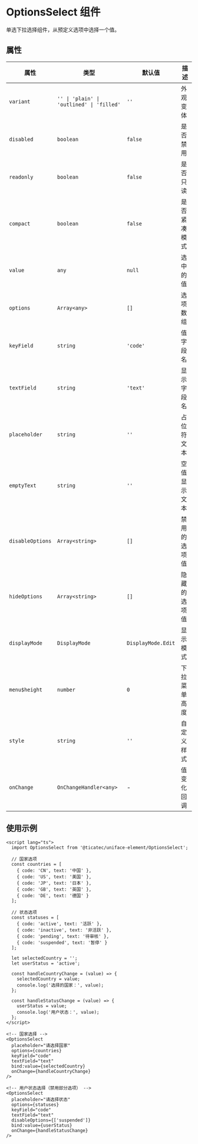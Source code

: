 # OptionsSelect 组件

单选下拉选择组件，从预定义选项中选择一个值。

## 属性

| 属性 | 类型 | 默认值 | 描述 |
|------|------|--------|------|
| `variant` | `'' \| 'plain' \| 'outlined' \| 'filled'` | `''` | 外观变体 |
| `disabled` | `boolean` | `false` | 是否禁用 |
| `readonly` | `boolean` | `false` | 是否只读 |
| `compact` | `boolean` | `false` | 是否紧凑模式 |
| `value` | `any` | `null` | 选中的值 |
| `options` | `Array<any>` | `[]` | 选项数组 |
| `keyField` | `string` | `'code'` | 值字段名 |
| `textField` | `string` | `'text'` | 显示字段名 |
| `placeholder` | `string` | `''` | 占位符文本 |
| `emptyText` | `string` | `''` | 空值显示文本 |
| `disableOptions` | `Array<string>` | `[]` | 禁用的选项值 |
| `hideOptions` | `Array<string>` | `[]` | 隐藏的选项值 |
| `displayMode` | `DisplayMode` | `DisplayMode.Edit` | 显示模式 |
| `menu$height` | `number` | `0` | 下拉菜单高度 |
| `style` | `string` | `''` | 自定义样式 |
| `onChange` | `OnChangeHandler<any>` | - | 值变化回调 |

## 使用示例

```svelte
<script lang="ts">
  import OptionsSelect from '@ticatec/uniface-element/OptionsSelect';
  
  // 国家选项
  const countries = [
    { code: 'CN', text: '中国' },
    { code: 'US', text: '美国' },
    { code: 'JP', text: '日本' },
    { code: 'GB', text: '英国' },
    { code: 'DE', text: '德国' }
  ];
  
  // 状态选项
  const statuses = [
    { code: 'active', text: '活跃' },
    { code: 'inactive', text: '非活跃' },
    { code: 'pending', text: '待审核' },
    { code: 'suspended', text: '暂停' }
  ];
  
  let selectedCountry = '';
  let userStatus = 'active';
  
  const handleCountryChange = (value) => {
    selectedCountry = value;
    console.log('选择的国家：', value);
  };
  
  const handleStatusChange = (value) => {
    userStatus = value;
    console.log('用户状态：', value);
  };
</script>

<!-- 国家选择 -->
<OptionsSelect 
  placeholder="请选择国家"
  options={countries}
  keyField="code"
  textField="text"
  bind:value={selectedCountry}
  onChange={handleCountryChange}
/>

<!-- 用户状态选择（禁用部分选项） -->
<OptionsSelect 
  placeholder="请选择状态"
  options={statuses}
  keyField="code"
  textField="text"
  disableOptions={['suspended']}
  bind:value={userStatus}
  onChange={handleStatusChange}
/>
```